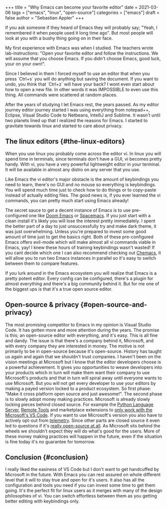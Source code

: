 +++
title = "Why Emacs can become your favorite editor"
date = 2021-03-06
tags = ["emacs", "linux", "open-source"]
categories = ["emacs"]
draft = false
author = "Sebastian Appler"
+++

If you ask someone if they heard of Emacs they will probably say; "Yeah, I remembered it when people used it long time ago". But most people will look at you with a bushy thing going on in their face.

My first experience with Emacs was when I studied. The teachers wrote lab-instructions: "Open your favorite editor and follow the instructions. We will assume that you choose Emacs. If you didn't choose Emacs, good luck, your on your own!".

Since I believed in them I forced myself to use an editor that when you press \`Ctrl+s\` you will do anything but saving the document. If you want to undo, you think that \`Ctrl+z\` will have your back? I wont even start about how to open a new file. In other words it was IMPOSSIBLE to even use this thing. All commands were scattered at random places.

After the years of studying I let Emacs rest, the years passed. As my editor journey editor journey started I was using everything from notepad++, Eclipse, Visual Studio Code to Netbeans, IntelliJ and Sublime. It wasn't until two planets lined up that I realized the reasons for Emacs. I started to gravitate towards linux and started to care about privacy.


## The linux editors {#the-linux-editors}

When you use linux you probably come across the editor vi. In linux you will spend time in terminals, since terminals don't have a GUI, vi becomes pretty handy. With vi, you have a very powerful lightweight editor in your terminal. It will be available in almost any distro on any server that you use.

Like Emacs the vi editor's major obstacle is the amount of keybindings you need to learn, there's no GUI and no mouse so everything is keybindings. You will spend much time just to check how to do things or to copy-paste instead of actually editing files. The good news is, if you ever learned the vi commands, you can pretty much start using Emacs already!

The secret sauce to get a decent instance of Emacs is to use pre-configured one like [Doom Emacs](https://github.com/hlissner/doom-emacs) or [Spacemacs](https://www.spacemacs.org/). If you just start with a clean install it's likely you will lose the interest pretty immediately. I spent the better part of a day to just unsuccessfully try and make dark theme, it was just overwhelming. Unless you're prepared to invest some good amount of time just to get the basics right. Both of these pre-configured Emacs offers evil-mode which will make almost all vi commands viable in Emacs, yay! I knew these hours of training keybindings wasn't wasted! If you cant decide which one I can also recommend checking out [Chemacs](https://github.com/plexus/chemacs2), it will allow you to run two Emacs instances in parallel so it's easy to switch between them to compare features.

If you lurk around in the Emacs ecosystem you will realize that Emacs is a pretty potent editor. Every config can be configured, there's a plugin for almost everything and there's a big community behind it. But for me one of the biggest ups is that it's a true open source editor.


## Open-source & privacy {#open-source-and-privacy}

The most promising competitor to Emacs in my opinion is Visual Studio Code. It has gotten more and more attention during the years. The promise is this; an open-source editor with everything, and it's easy. This is all fine and dandy. The issue is that there's a company behind it, Microsoft, and with every company they are interested in money. The motive is not primarily to be in open-source because it's open-source.
History has taught us again and again that we shouldn't trust companies. I haven't been on the vision meetings at Microsoft but I know that the editor developers choose is a powerful achievement. It gives you opportunities to weave developers into your products which in turn will make them want their company to use Microsoft's products and that in turn will spiral away until everyone wants to use Microsoft. But you will not get every developer to use your editors by making a payed version locked to a product ecosystem. So first phase: "Make it cross platform open source and just awesome!".
The second phase is to slowly adopt money making practices. Microsoft is already slowly locking pieces behind closed source. For example the [Python Language Server](https://github.com/microsoft/pylance-release/issues/4), [Remote Tools](https://code.visualstudio.com/docs/remote/faq#%5Fwhy-arent-the-remote-development-extensions-or-their-components-open-source) and marketplace extensions to [only work with the Microsoft's VS Code](https://github.com/VSCodium/vscodium#extensions-and-the-marketplace).
If you want to use Microsoft's version you also have to actively opt-out from [telemetry](https://code.visualstudio.com/docs/getstarted/telemetry). Since other parts are closed source it even led to questions if it's [really open-source at all](https://github.com/Microsoft/vscode/issues/17996).
As Microsoft sits behind the wheels we shouldn't expect they will do what's good for the users. More of these money making practices will happen in the future, even if the situation is fine today it's no guarantee for tomorrow.


## Conclusion {#conclusion}

I really liked the easiness of VS Code but I don't want to get handcuffed by Microsoft in the future. With Emacs you can rest assured on whole different level that it will to stay true and open for it's users. It also has all the configuration and tools you need if you can invest some time to get them going. It's the perfect fit for linux users as it merges with many of the design philosophies of vi. You can switch effortless between them as you getting better editing with keybindings only.
